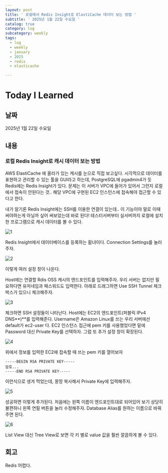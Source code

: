 ```yaml
---
layout: post
title: ' 로컬에서 Redis Insight로 ElastiCache 데이터 보는 방법 '
subtitle: ' 2025년 1월 22일 수요일 '
catalog: true
category: log
subcategory: weekly
tags:
  - log
  - weekly
  - january
  - 2025
  - redis
  - elasticache

---
```


# Today I Learned

## 날짜

2025년 1월 22일 수요일

## 내용

### 로컬 Redis Insight로 캐시 데이터 보는 방법

 AWS ElastiCache 에 올라가 있는 캐시를 눈으로 직접 보고싶다. 시각적으로 데이터를 표현하고 관리할 수 있는 툴을 GUI라고 하는데, PostgreSQL에 pgadmin4가 듯 Redis에는 Redis Insight가 있다. 문제는 이 서버가 VPC에 들어가 있어서 그런지 로컬에서 접속이 안된다는 것.. 해당 VPC에 구현된 EC2 인스턴스에 접속해야 접근할 수 있다고 한다.

 내가 알기론 Redis Insight에는 SSH를 이용한 연결이 있는데.. 이 기능이야 말로 이때 써야하는게 아닐까 싶어 써보았는데 바로 된다! 테스터서버부터 실서버까지 로컬에 설치한 프로그램으로 캐시 데이터를 볼 수 있다.

![1](https://cdn.jsdelivr.net/gh/importunate-dev/importunate-dev.github.io/img/log/2025/01/22/1.webp)


Redis Insight에서 데이터베이스를 등록하는 홤녀이다. Connection Settings를 눌러주자.

![2](https://cdn.jsdelivr.net/gh/importunate-dev/importunate-dev.github.io/img/log/2025/01/22/2.webp)

이렇게 여러 설정 창이 나온다.

Host에는 연결할 Rdis OSS 캐시의 엔드포인트를 입력해주자. 우리 서버는 없지만 필요하다면 유저네임과 패스워드도 입력한다. 아래로 드래그하면 Use SSH Tunnel 체크박스가 있으니 체크해주자.

![3](https://cdn.jsdelivr.net/gh/importunate-dev/importunate-dev.github.io/img/log/2025/01/22/3.webp)

체크하면 SSH 설정들이 나타난다. Host에는 EC2의 엔드포인트(퍼블릭 IPv4 DNS**)**를 입력해준다. Username은 Amazon Linux를 쓰는 우리 서버에선 default가 ec2-user 다. EC2 인스턴스 접근에 pem 키를 사용했었다면 밑에 Password 대신 Private Key를 선택하자. 그럼 또 추가 설정 창이 확장된다.

![4](https://cdn.jsdelivr.net/gh/importunate-dev/importunate-dev.github.io/img/log/2025/01/22/4.webp)

위에서 정보를 입력한 EC2에 접속할 때 쓰는 pem 키를 열어보자

```
-----BEGIN RSA PRIVATE KEY-----
암호...
-----END RSA PRIVATE KEY-----
```

이런식으로 생겨 먹었는데, 몽땅 복사해서 Private Key에 입력해주자.

![5](https://cdn.jsdelivr.net/gh/importunate-dev/importunate-dev.github.io/img/log/2025/01/22/5.webp)

성공하면 이렇게 추가된다. 처음에는 왼쪽 이름이 엔드포인트대로 되어있어 보기 상당히 불편하니 왼쪽 연필 버튼을 눌러 수정해주자. Database Alias를 원하는 이름으로 바꿔주면 된다.

![6](https://cdn.jsdelivr.net/gh/importunate-dev/importunate-dev.github.io/img/log/2025/01/22/6.webp)

List View 대신 Tree View로 보면 갹 키 별로 value 값을 훨씬 깔끔하게 볼 수 있다.

## 회고

Redis 어렵다.